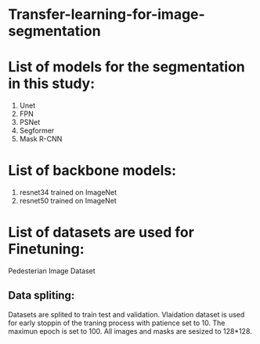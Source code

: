 # Transfer-learning-for-image-segmentation

# List of models for the segmentation in this study:
1. Unet
2. FPN
3. PSNet
4. Segformer
5. Mask R-CNN
# List of backbone models:
1. resnet34 trained on ImageNet
2. resnet50 trained on ImageNet

# List of datasets are used for Finetuning:
Pedesterian Image Dataset

## Data spliting:

Datasets are splited to train test and validation. Vlaidation dataset is used for early stoppin of the traning process with patience set to 10.
The maximun epoch is set to 100.
All images and masks are sesized to 128*128.
